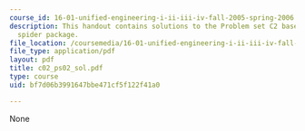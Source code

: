 ```yaml
---
course_id: 16-01-unified-engineering-i-ii-iii-iv-fall-2005-spring-2006
description: This handout contains solutions to the Problem set C2 based on the Feldman
  spider package.
file_location: /coursemedia/16-01-unified-engineering-i-ii-iii-iv-fall-2005-spring-2006/bf7d06b3991647bbe471cf5f122f41a0_c02_ps02_sol.pdf
file_type: application/pdf
layout: pdf
title: c02_ps02_sol.pdf
type: course
uid: bf7d06b3991647bbe471cf5f122f41a0

---
```

None
